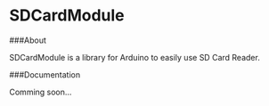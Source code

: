 SDCardModule
============

###About

SDCardModule is a library for Arduino to easily use SD Card Reader.

###Documentation

Comming soon...